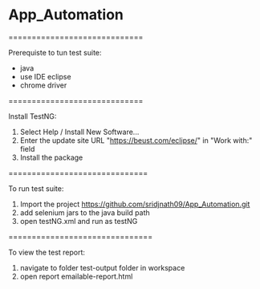# App_Automation

=============================

Prerequiste to tun test suite:
  * java
  * use IDE eclipse
  * chrome driver

=============================

Install TestNG:

  1. Select Help / Install New Software...
  2. Enter the update site URL "https://beust.com/eclipse/" in "Work with:" field
  3. Install the package
  
==============================

To run test suite:
 1. Import the project https://github.com/sridjnath09/App_Automation.git
 2. add selenium jars to the java build path
 3. open testNG.xml and run as testNG

===============================

To view the test report:
 1. navigate to folder test-output folder in workspace 
 2. open report emailable-report.html
  
 
